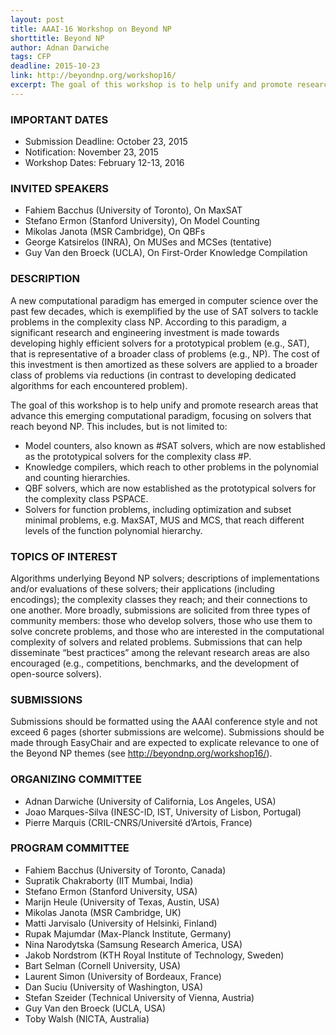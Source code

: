 ```yaml
---
layout: post
title: AAAI-16 Workshop on Beyond NP
shorttitle: Beyond NP
author: Adnan Darwiche
tags: CFP
deadline: 2015-10-23
link: http://beyondnp.org/workshop16/
excerpt: The goal of this workshop is to help unify and promote research areas that advance the design of solvers that reach beyond NP.
---
```

### IMPORTANT DATES

+ Submission Deadline: October 23, 2015
+ Notification: November 23, 2015
+ Workshop Dates: February 12-13, 2016

### INVITED SPEAKERS

+ Fahiem Bacchus (University of Toronto), On MaxSAT
+ Stefano Ermon (Stanford University), On Model Counting
+ Mikolas Janota (MSR Cambridge), On QBFs
+ George Katsirelos (INRA), On MUSes and MCSes (tentative)
+ Guy Van den Broeck (UCLA), On First-Order Knowledge Compilation

### DESCRIPTION

A new computational paradigm has emerged in computer science over the past few decades, which is exemplified by the use of SAT solvers to tackle problems in the complexity class NP. According to this paradigm, a significant research and engineering investment is made towards developing highly efficient solvers for a prototypical problem (e.g., SAT), that is representative of a broader class of problems (e.g., NP). The cost of this investment is then amortized as these solvers are applied to a broader class of problems via reductions (in contrast to developing dedicated algorithms for each encountered problem).

The goal of this workshop is to help unify and promote research areas that advance this emerging computational paradigm, focusing on solvers that reach beyond NP. This includes, but is not limited to:

* Model counters, also known as #SAT solvers, which are now established as the prototypical solvers for the complexity class #P.
* Knowledge compilers, which reach to other problems in the polynomial and counting hierarchies.
* QBF solvers, which are now established as the prototypical solvers for the complexity class PSPACE.
* Solvers for function problems, including optimization and subset minimal problems, e.g. MaxSAT, MUS and MCS, that reach different levels of the function polynomial hierarchy.

### TOPICS OF INTEREST

Algorithms underlying Beyond NP solvers; descriptions of implementations and/or evaluations of these solvers; their applications (including encodings); the complexity classes they reach; and their connections to one another. More broadly, submissions are solicited from three types of community members: those who develop solvers, those who use them to solve concrete problems, and those who are interested in the computational complexity of solvers and related problems. Submissions that can help disseminate “best practices” among the relevant research areas are also encouraged (e.g., competitions, benchmarks, and the development of open-source solvers).

### SUBMISSIONS

Submissions should be formatted using the AAAI conference style and not exceed 6 pages (shorter submissions are welcome). Submissions should be made through EasyChair and are expected to explicate relevance to one of the Beyond NP themes (see http://beyondnp.org/workshop16/).

### ORGANIZING COMMITTEE

+ Adnan Darwiche (University of California, Los Angeles, USA)  
+ Joao Marques-Silva (INESC-ID, IST, University of Lisbon, Portugal)  
+ Pierre Marquis (CRIL-CNRS/Université d’Artois, France)  

### PROGRAM COMMITTEE

+ Fahiem Bacchus (University of Toronto, Canada)  
+ Supratik Chakraborty (IIT Mumbai, India)  
+ Stefano Ermon (Stanford University, USA)  
+ Marijn Heule (University of Texas, Austin, USA)  
+ Mikolas Janota (MSR Cambridge, UK)  
+ Matti Jarvisalo (University of Helsinki, Finland)  
+ Rupak Majumdar (Max-Planck Institute, Germany)  
+ Nina Narodytska (Samsung Research America, USA)  
+ Jakob Nordstrom (KTH Royal Institute of Technology, Sweden)  
+ Bart Selman (Cornell University, USA)  
+ Laurent Simon (University of Bordeaux, France)  
+ Dan Suciu (University of Washington, USA)  
+ Stefan Szeider (Technical University of Vienna, Austria)  
+ Guy Van den Broeck (UCLA, USA)
+ Toby Walsh (NICTA, Australia)

